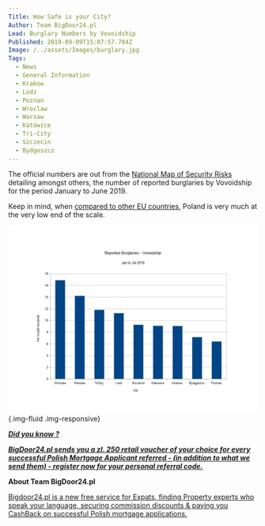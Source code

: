 ```yaml
---
Title: How Safe is your City?
Author: Team BigDoor24.pl
Lead: Burglary Numbers by Vovoidship
Published: 2019-09-09T15:07:57.704Z
Image: /../assets/Images/burglary.jpg
Tags:
  - News
  - General Information
  - Krakow
  - Lodz
  - Poznan
  - Wroclaw
  - Warsaw
  - Katowice
  - Tri-City
  - Szczecin
  - Bydgoszcz
---
```

The official numbers are out from the [National Map of Security Risks](https://policja.maps.arcgis.com/apps/MapSeries/index.html?appid=b5fc08aaa8a54296b418383584313263) detailing amongst others, the number of reported burglaries by Vovoidship for the period January to June 2019.

Keep in mind, when [compared to other EU countries](https://ec.europa.eu/eurostat/statistics-explained/images/d/d9/Burglary_of_private_residential_premises%2C_2016_%28police-recorded_offences_per_100_000_inhabitants%29.png), Poland is very much at the very low  end of the scale.

![](./assets/Images/burglarychart2.jpg){.img-fluid .img-responsive}







[_**Did you know ?**_](https://bigdoor24.pl)

[_**BigDoor24.pl sends you a zl. 250 retail voucher of your choice for every successful Polish Mortgage Applicant referred - (in addition to what we send them) - register now for your personal referral code.**_](https://bigdoor24.pl)

**About Team BigDoor24.pl**

[Bigdoor24.pl is a new free service for Expats, finding Property experts who speak your language, securing commission discounts & paying you CashBack on successful Polish mortgage applications.](https://bigdoor24.pl/)
